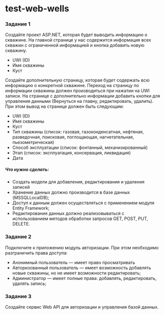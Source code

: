 # test-web-wells

### Задание 1
Создайте проект ASP.NET, которая будет выводить информацию о скважине.
На главной странице у нас содержится информация всех скважин с ограниченной информацией и кнопка добавить новую скважину.
- UWI (ID)
- Имя скважины
- Куст

Создайте дополнительную страницу, которая будет содержать всю информацию о конкретной скважине. Переход на страницу по информации скважины должен производиться при нажатии на UWI записи.
На странице с дополнительно информации добавить кнопки для управления данными (Вернуться на главну, редактировать, удалить). 
При этом вывод на странице должен быть следующим: 
- UWI (ID)
- Имя скважины
- Куст
- Тип скважины (список: газовая, газоконденсатная, нефтяная, разведочная, поисковая, поглощающая, нагнетательная, пьезометрическая)
- Способ эксплуатации (список: фонтанный, механизированный)
- Этап (список: эксплуатация, консервация, ликвидация)
- Дата
##### Что нужно сделать:
- Создать модели для добавления, редактирования и удаления записей
- Хранение данных должно производится в базе данных (MSSQLLocalDB);
- Доступ к данным должен осуществляться с применением модуля Entity Framework;
- Редактирование данных должно реализовываться с использованием методов обработки запросов GET, POST, PUT, DELETE.

### Задание 2
Подключите к приложению модуль авторизации. При этом необходимо разграничить права доступа:
- Анонимный пользователь — имеет право просматривать
- Авторизованный пользователь — имеет возможность добавлять новые скважины, но не имеет возможности редактировать;
- Администратор — имеет полные права: добавлять, редактировать, удалять запись; 

### Задание 3
Создайте сервис Web API для авторизации и управления базой данных.

